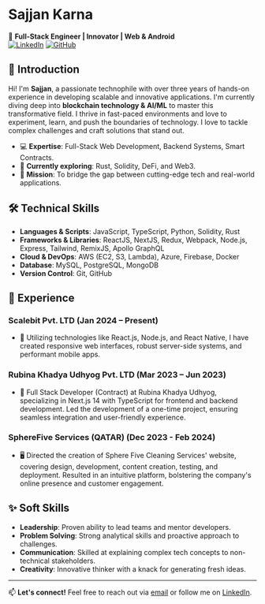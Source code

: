 # Sajjan Karna

🚀 **Full-Stack Engineer | Innovator | Web & Android**  
[![LinkedIn](https://img.shields.io/badge/-LinkedIn-0077B5?style=flat&logo=Linkedin&logoColor=white)](https://www.linkedin.com/in/sajjan-karna) [![GitHub](https://img.shields.io/badge/-GitHub-181717?style=flat&logo=github)](https://github.com/sajjankarn)

## 👋 Introduction

Hi! I'm **Sajjan**, a passionate technophile with over three years of hands-on experience in developing scalable and innovative applications. I'm currently diving deep into **blockchain technology & AI/ML** to master this transformative field. I thrive in fast-paced environments and love to experiment, learn, and push the boundaries of technology. I love to tackle complex challenges and craft solutions that stand out.

- 💻 **Expertise**: Full-Stack Web Development, Backend Systems, Smart Contracts.
- 🌱 **Currently exploring**: Rust, Solidity, DeFi, and Web3.
- 🎯 **Mission**: To bridge the gap between cutting-edge tech and real-world applications.

## 🛠️ Technical Skills

- **Languages & Scripts**: JavaScript, TypeScript, Python, Solidity, Rust
- **Frameworks & Libraries**: ReactJS, NextJS, Redux, Webpack, Node.js, Express, Tailwind, RemixJS, Apollo GraphQL
- **Cloud & DevOps**: AWS (EC2, S3, Lambda), Azure, Firebase, Docker
- **Database**: MySQL, PostgreSQL, MongoDB
- **Version Control**: Git, GitHub

## 🌟 Experience

### Scalebit Pvt. LTD (Jan 2024 – Present)
- 🚀 Utilizing technologies like React.js, Node.js, and React Native, I have created responsive web interfaces, robust server-side systems, and performant mobile apps.

### Rubina Khadya Udhyog Pvt. LTD (Mar 2023 – Jun 2023)
- 🎯 Full Stack Developer (Contract) at Rubina Khadya Udhyog, specializing in Next.js 14 with TypeScript for frontend and backend development. Led the development of a one-time project, ensuring seamless integration and user-friendly experience.


### SphereFive Services (QATAR) (Dec 2023 - Feb 2024)
- 🖥️ Directed the creation of Sphere Five Cleaning Services' website, covering design, development, content creation, testing, and deployment. Resulted in an intuitive platform, bolstering the company's online presence and customer engagement.


## ✨ Soft Skills
- **Leadership**: Proven ability to lead teams and mentor developers.
- **Problem Solving**: Strong analytical skills and proactive approach to challenges.
- **Communication**: Skilled at explaining complex tech concepts to non-technical stakeholders.
- **Creativity**: Innovative thinker with a knack for generating fresh ideas.

---

📫 **Let's connect!** Feel free to reach out via [email](mailto:sajjankarna.dev@gmail.com) or follow me on [LinkedIn](https://linkedin.com/in/sajjan-karna).
